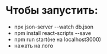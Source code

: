 <h1>Чтобы запустить:</h1>
<ul>
  <li>npx json-server --watch db.json</li>
  <li>npm install react-scripts --save</li>
  <li>npm run start(не на localhost3000)</li>
  <li>нажать на лого</li>
</ul>
